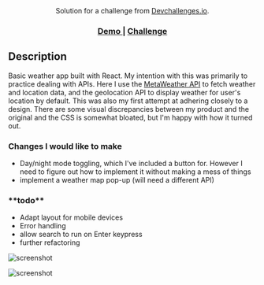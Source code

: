 <div align="center">
   Solution for a challenge from  <a href="http://devchallenges.io" target="_blank">Devchallenges.io</a>.
</div>

<div align="center">
  <h3>
    <a href="https://vigorous-bhaskara-117cc0.netlify.app/">
      Demo
    </a>
    <span> | </span>
    <a href="https://devchallenges.io/challenges/mM1UIenRhK808W8qmLWv">
      Challenge
    </a>
  </h3>
</div>

## Description

Basic weather app built with React. My intention with this was primarily to practice dealing with APIs. Here I use the [MetaWeather API](https://www.metaweather.com/api/) to fetch weather and location data, and the geolocation API to display weather for user's location by default.
This was also my first attempt at adhering closely to a design. There are some visual discrepancies between my product and the original and the CSS is somewhat bloated, but I'm happy with how it turned out.

<h3>Changes I would like to make</h3>

- Day/night mode toggling, which I've included a button for. However I need to figure out how to implement it without making a mess of things
- implement a weather map pop-up (will need a different API)

<h3>**todo**</h3>

- Adapt layout for mobile devices
- Error handling
- allow search to run on Enter keypress
- further refactoring

![screenshot](https://i.gyazo.com/e2dc2a7f407536625f3d8045e2a09ef8.png)

![screenshot](https://i.gyazo.com/37ca603e7c22c9cead48f66e83aef543.gif)
